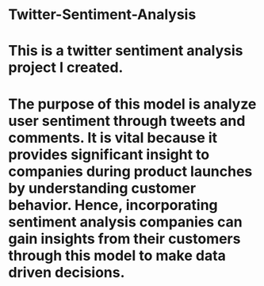 # Twitter-Sentiment-Analysis

# This is a twitter sentiment analysis project I created. 

# The purpose of this model is analyze user sentiment through tweets and comments. It is vital because it provides significant insight to companies during product launches by understanding customer behavior. Hence,  incorporating sentiment analysis companies can gain insights from their customers through this model to make data driven decisions. 
